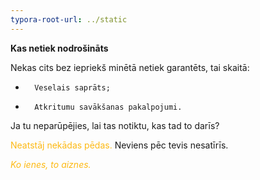 ```yaml
---
typora-root-url: ../static
---
```


**Kas netiek nodrošināts**

Nekas cits bez iepriekš minētā netiek garantēts, tai skaitā:

-   	Veselais saprāts;
-   	Atkritumu savākšanas pakalpojumi.

Ja tu neparūpējies, lai tas notiktu, kas tad to darīs?





<span style="color:#fdb913;">Neatstāj nekādas pēdas. </span> Neviens pēc tevis nesatīrīs.

<span style="color:#fdb913;">*Ko ienes, to aiznes.*</span>




